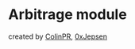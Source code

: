 # Arbitrage module

created by [ColinPR](https://github.com/ColinPR), [0xJepsen](https://github.com/0xJepsen)
